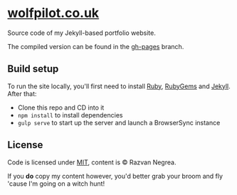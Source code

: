 # [wolfpilot.co.uk](http://www.wolfpilot.co.uk)

Source code of my Jekyll-based portfolio website.

The compiled version can be found in the [gh-pages](https://github.com/wolfpilot/wolfpilot/tree/gh-pages) branch.

## Build setup

To run the site locally, you'll first need to install [Ruby](https://www.ruby-lang.org/en/downloads/), [RubyGems](https://rubygems.org/pages/download) and [Jekyll](https://jekyllrb.com). After that:

- Clone this repo and CD into it
- `npm install` to install dependencies
- `gulp serve` to start up the server and launch a BrowserSync instance

## License

Code is licensed under [MIT](https://choosealicense.com/licenses/mit/), content is &copy; Razvan Negrea.

If you **do** copy my content however, you'd better grab your broom and fly 'cause I'm going on a witch hunt!